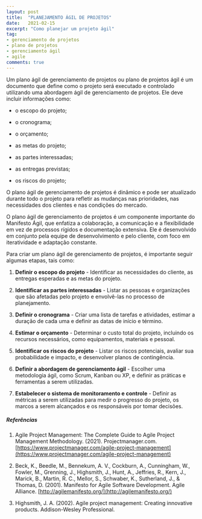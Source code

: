 ```yaml
---
layout: post
title:  "PLANEJAMENTO ÁGIL DE PROJETOS"
date:   2021-02-15
excerpt: "Como planejar um projeto ágil"
tag:
- gerenciamento de projetos
- plano de projetos
- gerenciamento ágil
- agile
comments: true
---
```

Um plano ágil de gerenciamento de projetos ou plano de projetos ágil é um documento que define como o projeto será executado e controlado utilizando uma abordagem ágil de gerenciamento de projetos. Ele deve incluir informações como: 
- o escopo do projeto; 

- o cronograma;

- o orçamento;

- as metas do projeto; 

- as partes interessadas; 

- as entregas previstas;

- os riscos do projeto;

O plano ágil de gerenciamento de projetos é dinâmico e pode ser atualizado durante todo o projeto para refletir as mudanças nas prioridades, nas necessidades dos clientes e nas condições do mercado.

O plano ágil de gerenciamento de projetos é um componente importante do Manifesto Ágil, que enfatiza a colaboração, a comunicação e a flexibilidade em vez de processos rígidos e documentação extensiva. Ele é desenvolvido em conjunto pela equipe de desenvolvimento e pelo cliente, com foco em iteratividade e adaptação constante.

Para criar um plano ágil de gerenciamento de projetos, é importante seguir algumas etapas, tais como:

1. **Definir o escopo do projeto** - Identificar as necessidades do cliente, as entregas esperadas e as metas do projeto.

2. **Identificar as partes interessadas** - Listar as pessoas e organizações que são afetadas pelo projeto e envolvê-las no processo de planejamento.

3. **Definir o cronograma** - Criar uma lista de tarefas e atividades, estimar a duração de cada uma e definir as datas de início e término.

4. **Estimar o orçamento** - Determinar o custo total do projeto, incluindo os recursos necessários, como equipamentos, materiais e pessoal.

5. **Identificar os riscos do projeto** - Listar os riscos potenciais, avaliar sua probabilidade e impacto, e desenvolver planos de contingência.

6. **Definir a abordagem de gerenciamento ágil** - Escolher uma metodologia ágil, como Scrum, Kanban ou XP, e definir as práticas e ferramentas a serem utilizadas.

7. **Estabelecer o sistema de monitoramento e controle** - Definir as métricas a serem utilizadas para medir o progresso do projeto, os marcos a serem alcançados e os responsáveis por tomar decisões.

##### Referências
1. Agile Project Management: The Complete Guide to Agile Project Management Methodology. (2021). Projectmanager.com. [https://www.projectmanager.com/agile-project-management](https://www.projectmanager.com/agile-project-management)

2. Beck, K., Beedle, M., Bennekum, A. V., Cockburn, A., Cunningham, W., Fowler, M., Grenning, J., Highsmith, J., Hunt, A., Jeffries, R., Kern, J., Marick, B., Martin, R. C., Mellor, S., Schwaber, K., Sutherland, J., & Thomas, D. (2001). Manifesto for Agile Software Development. Agile Alliance. [http://agilemanifesto.org/](http://agilemanifesto.org/)

3. Highsmith, J. A. (2002). Agile project management: Creating innovative products. Addison-Wesley Professional.
